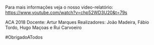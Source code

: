 Para mais informações veja o nosso video-relatório:
https://www.youtube.com/watch?v=chp52WD3U20&t=79s

ACA 2018
Docente: Artur Marques
Realizadores: João Madeira, Fábio Tordo, Hugo Maçoas e Rui Carvoeiro

#ObrigadoATodos
